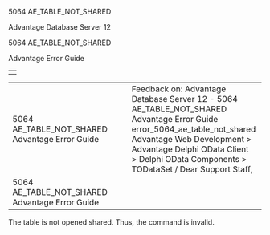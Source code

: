 5064 AE\_TABLE\_NOT\_SHARED




Advantage Database Server 12  

5064 AE\_TABLE\_NOT\_SHARED

Advantage Error Guide

|  |
| --- |
|  |

|  |  |  |  |  |
| --- | --- | --- | --- | --- |
| 5064 AE\_TABLE\_NOT\_SHARED  Advantage Error Guide |  |  | Feedback on: Advantage Database Server 12 - 5064 AE\_TABLE\_NOT\_SHARED Advantage Error Guide error\_5064\_ae\_table\_not\_shared Advantage Web Development > Advantage Delphi OData Client > Delphi OData Components > TODataSet / Dear Support Staff, |  |
| 5064 AE\_TABLE\_NOT\_SHARED  Advantage Error Guide |  |  |  |  |

The table is not opened shared. Thus, the command is invalid.
